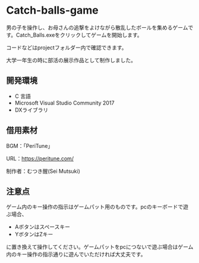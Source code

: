 # Catch-balls-game

男の子を操作し、お母さんの追撃をよけながら散乱したボールを集めるゲームです。Catch_Balls.exeをクリックしてゲームを開始します。

コードなどはprojectフォルダー内で確認できます。

大学一年生の時に部活の展示作品として制作しました。

## 開発環境
* C 言語
* Microsoft Visual Studio Community 2017 
* DXライブラリ

## 借用素材

BGM：「PeriTune」

URL：https://peritune.com/

制作者：むつき醒(Sei Mutsuki)


## 注意点

ゲーム内のキー操作の指示はゲームパット用のものです。pcのキーボードで遊ぶ場合、
* Aボタンはスペースキー
* YボタンはZキー

に置き換えて操作してください。ゲームパットをpcにつないで遊ぶ場合はゲーム内のキー操作の指示通りに遊んでいただければ大丈夫です。
